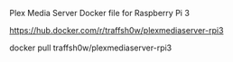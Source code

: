 Plex Media Server Docker file for Raspberry Pi 3

https://hub.docker.com/r/traffsh0w/plexmediaserver-rpi3

docker pull traffsh0w/plexmediaserver-rpi3
